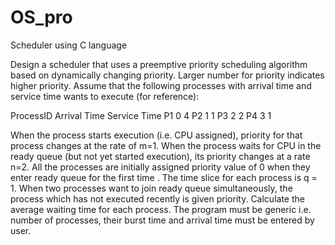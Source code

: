 # OS_pro

Scheduler using C language

Design a scheduler that uses a preemptive priority scheduling algorithm based on dynamically changing priority.  Larger number for priority indicates higher priority.  Assume that the following processes with arrival time and service time wants to execute (for reference): 

ProcessID           Arrival Time                  Service Time 
P1                         0                           4 
P2                         1                           1 
P3                         2                           2 
P4                         3                           1  

When the process starts execution (i.e. CPU assigned), priority for that process changes at the rate of m=1. When the process waits for CPU in the ready queue (but not yet started execution), its priority changes at a rate n=2.  All the processes are initially assigned priority value of 0 when they enter ready queue for the first time .  The time slice for each process is q = 1. When two processes want to join ready queue simultaneously,  the process which has not executed recently is given priority.  Calculate the average waiting time for each process. The program must be generic i.e. number of processes,  their burst time and arrival time must be entered by user.
